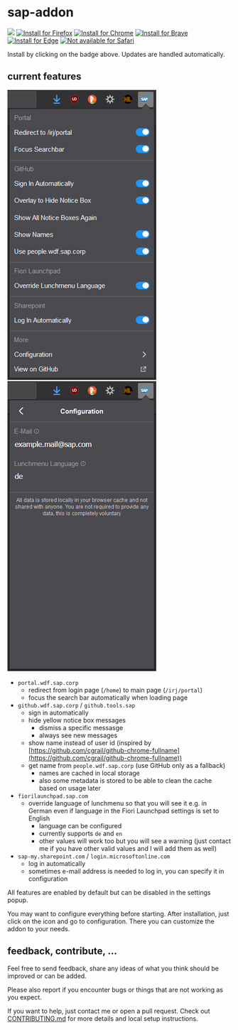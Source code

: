 # sap-addon

<a href="https://nikolockenvitz.github.io/sap-addon/">
<img src="https://nikolockenvitz.github.io/sap-addon/icons/icon48.png" height="20px" /></a>
<!-- SHIELD IO BADGES INSTALL START -->
<a href="https://nikolockenvitz.github.io/sap-addon/xpi/sap_addon-1.14.5-fx.xpi">
<img src="https://img.shields.io/badge/firefox-v1.14.5-FF7139?logo=firefox-browser" alt="Install for Firefox" /></a>
<!-- SHIELD IO BADGES INSTALL END -->
<a href="https://chrome.google.com/webstore/detail/sap-addon/ccjpkhcdklddbfpcboffbeihonalpjkc">
<img src="https://img.shields.io/badge/chrome-v1.14.5-4285F4?logo=google-chrome" alt="Install for Chrome" /></a>
<a href="https://chrome.google.com/webstore/detail/sap-addon/ccjpkhcdklddbfpcboffbeihonalpjkc">
<img src="https://img.shields.io/badge/brave-v1.14.5-FB542B?logo=brave" alt="Install for Brave" /></a>
<a href="https://chrome.google.com/webstore/detail/sap-addon/ccjpkhcdklddbfpcboffbeihonalpjkc">
<img src="https://img.shields.io/badge/edge-v1.14.5-0078D7?logo=microsoft-edge" alt="Install for Edge" /></a>
<a href="https://www.mozilla.org/en-US/firefox/new/">
<img src="https://img.shields.io/badge/safari-not_available-000000?logo=safari" alt="Not available for Safari" /></a>

Install by clicking on the badge above.
Updates are handled automatically.

## current features

![Screenshot of Popup](docs/screenshot-1.14-popup.png)
![Screenshot of Configuration in Popup](docs/screenshot-1.14-popup-config.png)

* `portal.wdf.sap.corp`
  * redirect from login page (`/home`) to main page (`/irj/portal`)
  * focus the search bar automatically when loading page
* `github.wdf.sap.corp` / `github.tools.sap`
  * sign in automatically
  * hide yellow notice box messages
    * dismiss a specific messasge
    * always see new messages
  * show name instead of user id (inspired by [https://github.com/cgrail/github-chrome-fullname](https://github.com/cgrail/github-chrome-fullname))
  * get name from `people.wdf.sap.corp` (use GitHub only as a fallback)
    * names are cached in local storage
    * also some metadata is stored to be able to clean the cache based on usage later
* `fiorilaunchpad.sap.com` <!-- it's the Fiori Lunchpad ;) name created by Erik Jansky -->
  * override language of lunchmenu so that you will see it e.g. in German even if language in the Fiori Launchpad settings is set to English
    * language can be configured
    * currently supports `de` and `en`
    * other values will work too but you will see a warning (just contact me if you have other valid values and I will add them as well)
* `sap-my.sharepoint.com` / `login.microsoftonline.com`
  * log in automatically
  * sometimes e-mail address is needed to log in, you can specify it in configuration

All features are enabled by default but can be disabled in the settings popup.

You may want to configure everything before starting.
After installation, just click on the icon and go to configuration.
There you can customize the addon to your needs.

## feedback, contribute, ...

Feel free to send feedback, share any ideas of what you think should be improved or can be added.

Please also report if you encounter bugs or things that are not working as you expect.

If you want to help, just contact me or open a pull request.
Check out [CONTRIBUTING.md](https://github.com/nikolockenvitz/sap-addon/blob/master/CONTRIBUTING.md#readme) for more details and local setup instructions.
